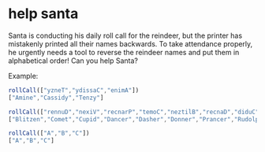 # help santa

Santa is conducting his daily roll call for the reindeer, but the printer has mistakenly printed all their names backwards. To take attendance properly, he urgently needs a tool to reverse the reindeer names and put them in alphabetical order! Can you help Santa?

Example:

```javascript
rollCall(["yzneT","ydissaC","enimA"])
["Amine","Cassidy","Tenzy"]

rollCall(["rennuD","nexiV","recnarP","temoC","neztilB","recnaD","diduC","rehsaD","hploduR"])
["Blitzen","Comet","Cupid","Dancer","Dasher","Donner","Prancer","Rudolph","Vixen"]

rollCall(["A","B","C"])
["A","B","C"]
```
